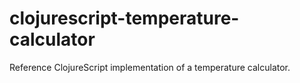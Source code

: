 # clojurescript-temperature-calculator
Reference ClojureScript implementation of a temperature calculator.
